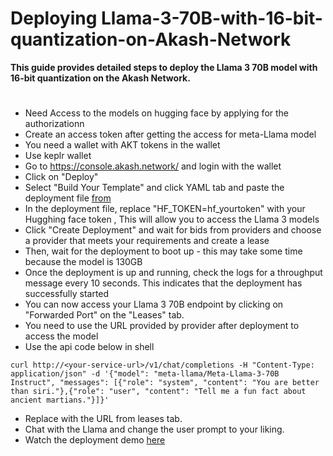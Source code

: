 # Deploying Llama-3-70B-with-16-bit-quantization-on-Akash-Network

  **This guide provides detailed steps to deploy the Llama 3 70B model with 16-bit quantization on the Akash Network.**
  #
  - Need Access to the models on hugging face by applying for the authorizationn
  - Create an access token after getting the access for meta-Llama model
  - You need a wallet with AKT tokens in the wallet 
  - Use keplr wallet
  - Go to https://console.akash.network/ and login with the wallet
  - Click on "Deploy"
  - Select "Build Your Template" and click YAML tab and paste the deployment file [from](https://github.com/Dhanush9111/Llama-3-70B-with-16-bit-quantization-on-Akash-Network/blob/main/this.yaml)
  -  In the deployment file, replace "HF_TOKEN=hf_yourtoken" with your Hugghing face token , This will allow you to access the Llama 3 models
  -  Click "Create Deployment" and wait for bids from providers and choose a provider that meets your requirements and create a lease
  -  Then, wait for the deployment to boot up - this may take some time because the model is 130GB
  -  Once the deployment is up and running, check the logs for a  throughput message every 10 seconds. This indicates that the deployment  has successfully started
  -  You can now access your Llama 3 70B endpoint  by clicking on "Forwarded Port" on the "Leases" tab.
  -  You need to use the URL provided by provider after deployment to access the model
  -  Use the api code below in shell

 ```
curl http://<your-service-url>/v1/chat/completions -H "Content-Type: application/json" -d '{"model": "meta-llama/Meta-Llama-3-70B Instruct", "messages": [{"role": "system", "content": "You are better than siri."},{"role": "user", "content": "Tell me a fun fact about ancient martians."}]}'
```
- Replace **<your-service-url>** with the URL from leases tab.
- Chat with the Llama and change the user prompt to your liking.
- Watch the deployment demo [here](https://x.com/Ashokachakra47/status/1795802916718043468)


    


